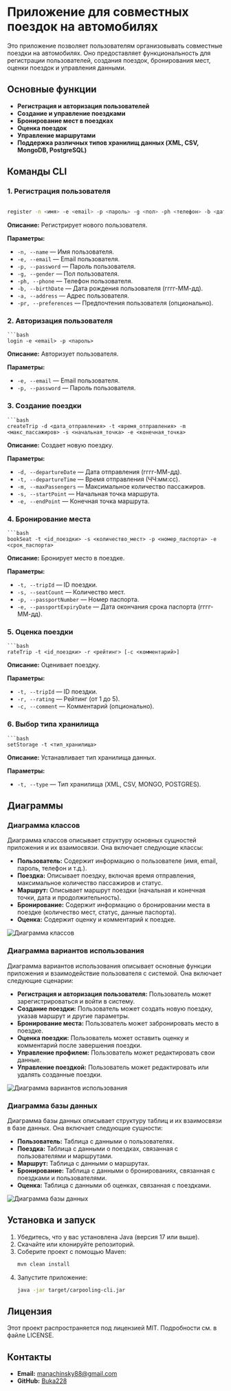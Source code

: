 # Приложение для совместных поездок на автомобилях

Это приложение позволяет пользователям организовывать совместные поездки на автомобилях. Оно предоставляет функциональность для регистрации пользователей, создания поездок, бронирования мест, оценки поездок и управления данными.

## Основные функции

- **Регистрация и авторизация пользователей**
- **Создание и управление поездками**
- **Бронирование мест в поездках**
- **Оценка поездок**
- **Управление маршрутами**
- **Поддержка различных типов хранилищ данных (XML, CSV, MongoDB, PostgreSQL)**

## Команды CLI

### 1. Регистрация пользователя

```bash
    
register -n <имя> -e <email> -p <пароль> -g <пол> -ph <телефон> -b <дата_рождения> -a <адрес> [-pr <предпочтения>]
```

**Описание:** Регистрирует нового пользователя.

**Параметры:**

- `-n, --name` — Имя пользователя.
- `-e, --email` — Email пользователя.
- `-p, --password` — Пароль пользователя.
- `-g, --gender` — Пол пользователя.
- `-ph, --phone` — Телефон пользователя.
- `-b, --birthDate` — Дата рождения пользователя (гггг-ММ-дд).
- `-a, --address` — Адрес пользователя.
- `-pr, --preferences` — Предпочтения пользователя (опционально).

### 2. Авторизация пользователя

    ```bash
    login -e <email> -p <пароль> 

**Описание:** Авторизует пользователя.

**Параметры:**

- `-e, --email` — Email пользователя.
- `-p, --password` — Пароль пользователя.

### 3. Создание поездки

    ```bash
    createTrip -d <дата_отправления> -t <время_отправления> -m <макс_пассажиров> -s <начальная_точка> -e <конечная_точка> 

**Описание:** Создает новую поездку.

**Параметры:**

- `-d, --departureDate` — Дата отправления (гггг-ММ-дд).
- `-t, --departureTime` — Время отправления (ЧЧ:мм:сс).
- `-m, --maxPassengers` — Максимальное количество пассажиров.
- `-s, --startPoint` — Начальная точка маршрута.
- `-e, --endPoint` — Конечная точка маршрута.

### 4. Бронирование места

    ```bash 
    bookSeat -t <id_поездки> -s <количество_мест> -p <номер_паспорта> -e <срок_паспорта>

**Описание:** Бронирует место в поездке.

**Параметры:**

- `-t, --tripId` — ID поездки.
- `-s, --seatCount` — Количество мест.
- `-p, --passportNumber` — Номер паспорта.
- `-e, --passportExpiryDate` — Дата окончания срока паспорта (гггг-ММ-дд).

### 5. Оценка поездки


    ```bash 
    rateTrip -t <id_поездки> -r <рейтинг> [-c <комментарий>]

**Описание:** Оценивает поездку.

**Параметры:** 

- `-t, --tripId` — ID поездки.
- `-r, --rating` — Рейтинг (от 1 до 5).
- `-c, --comment` — Комментарий (опционально).

### 6. Выбор типа хранилища

    ```bash 
    setStorage -t <тип_хранилища>

**Описание:** Устанавливает тип хранилища данных.

**Параметры:**

- `-t, --type` — Тип хранилища (XML, CSV, MONGO, POSTGRES).

## Диаграммы

### Диаграмма классов

Диаграмма классов описывает структуру основных сущностей приложения и их взаимосвязи. Она включает следующие классы:

- **Пользователь:** Содержит информацию о пользователе (имя, email, пароль, телефон и т.д.).
- **Поездка:** Описывает поездку, включая время отправления, максимальное количество пассажиров и статус.
- **Маршрут:** Описывает маршрут поездки (начальная и конечная точки, дата и продолжительность).
- **Бронирование:** Содержит информацию о бронировании места в поездке (количество мест, статус, данные паспорта).
- **Оценка:** Содержит оценку и комментарий к поездке.

![Диаграмма классов](https://www.plantuml.com/plantuml/png/TLJ1RjD04BtxArOvKhM5gm-eGlm1Ns2e1PPSHuhD0I6as444gKWLdAk6yWMMoLB7sEONPl-8jxCcRDPnSeXtzisRcVSclaYpO96zlOgzLt6Gfe8srDDlzOKUy5jHgGgI-YpUUmAVa-XI-29ACdEYcbfrWyYBR14bhqqml0gYs8dH7r0j3VNu2c4dQCgIL1znsRaPM-whfE-u_8MJf8vgxkDva8K3gAGjAagLZ-hfCB9GLwrLOMKFi0-UBOQa1u0RAYSag9WECj0tTJsWIxiLQj5Bet8MQuNJ1ktdE9TelcPLAb-yV3V0zzFTuuB9J7yM8x8B3L8hbJkwyMXShz3SQiMzNTFE5y_cypWC4d5-BgXYxfRrwwZNX336oURE_fMtLBdLNghFcbqL4wfqmAofr7xpymtzq7ApZeuVZROOHgrTu8JjjhQ0Vc83-ttwXllUwgLYVOS5_Z-cBz8tyqLc3VILKxh3aKbEZDOmTOs2KXEobhVcMLW-djWkMQFO5hk5NQkDaZsCaa3mtl3QBdNsSSexeoUBpsHqp-JGSqp0PQ33Neax8-VqklEAxFHw0FLpf4kBB_9vy2Kmk-CUMgKdNpYdfq_5xF7PsQEPyp_q3ey6-8I1KquUJvavg-oYh0viORoBCBd46_Cl)

### Диаграмма вариантов использования

Диаграмма вариантов использования описывает основные функции приложения и взаимодействие пользователя с системой. Она включает следующие сценарии:

- **Регистрация и авторизация пользователя:** Пользователь может зарегистрироваться и войти в систему.
- **Создание поездки:** Пользователь может создать новую поездку, указав маршрут и другие параметры.
- **Бронирование места:** Пользователь может забронировать место в поездке.
- **Оценка поездки:** Пользователь может оставить оценку и комментарий после завершения поездки.
- **Управление профилем:** Пользователь может редактировать свои данные.
- **Управление поездкой:** Пользователь может редактировать или удалять созданные поездки.

![Диаграмма вариантов использования](https://www.plantuml.com/plantuml/png/hLLDJi905Dxt5BEqY_O0XXWsBZm6WQea2AOEYGiNY3_4n8qNG8aNA6XZRSjmXJStydiKcmOBKmmbQTCtt_VrVU-z6UfNik7B_aN7wdYdKiYUyDjdvrAqshxNbErUrxAiHbFsV46lf2ZHp_I5vum2FQIGt_Fr2KNwTXbDAR3usaGHZdCa3dYLAHGBMf2YXRxJGpsYY68AR1DvGWehdnJG78mmamWv17faMqQ4SDcnorfZQ2_q0CWPVrjGb84JP3G29UCZKuNVL3-jGj-sE1GdtMQdt_ACPb-WhvY69w_dMQKKSjdOSYMKSFkNUTO80u6Cfx_4GauLzMgkosfmd530eVLAGV7uMdhTLjK4UOJsLzcABcuSPrkP5SpCSVyWLUJjINtEK8fN4n03y93pRUDiZFNZqdZyj_R6FSIPuDCfxaCz4Aizg12EA2ggAOgDQkzvivAyEHo2tZrUE9Z2plza2huKEcnLn0dNpJInapVXYbE_e-uRWgmSmqFULkCtS1dEBr5pdBKpqNmcbPFC0rfAt3fNvOJTfgbSeyeCRQIQ-rPAhUDmmd_O3m00)

### Диаграмма базы данных

Диаграмма базы данных описывает структуру таблиц и их взаимосвязи в базе данных. Она включает следующие сущности:

- **Пользователь:** Таблица с данными о пользователях.
- **Поездка:** Таблица с данными о поездках, связанная с пользователями и маршрутами.
- **Маршрут:** Таблица с данными о маршрутах.
- **Бронирование:** Таблица с данными о бронированиях, связанная с поездками и пользователями.
- **Оценка:** Таблица с данными об оценках, связанная с поездками.

![Диаграмма базы данных](https://www.plantuml.com/plantuml/png/bLNHQjH057tFL-HT-WDIIX4Hn1V1BuWqQ62Rm7PyA4rXauWLAXHzBbth5uIOiTcuQN_XpXzvvawwZfDDP7SVDZFtddldd7CdUtWYWhduS3ppmbX4ujId9TtJR_M5xl1RKQboadhjdta-Fa-Y8_-f7yN2tzz__UhWm6nIGsjrXS0RCO_YTsOpF0wYcRD73wYuC1s68MmxcwOxIVKHmSv5r7oyahuZ-0ihIHqrV8xdWGXD4i8rEagL3VhfRQ3GLrset4BtQUUUBGhYTyXkgPoMekAoa8E-gSiULFvxf3KErQgCLIkmMe97XdK95WtBKm7mzfG1Dj5RXBZU5gAeaEiqLGoe6gBSDDSDLC4dlAGL4fyboImCOjk4eVil_r9zmLGVUQ3OPrrGvMwAfTwrdJUjNeVK2ofrJtw-eX_Q7fRTyQ_L8q4ImUb4evxZ0N8_iUFt6_oIbQ-r0En3Jvrpe2qFxCdxP2viQbyPr3tQPfmXEKsovHuDEajshSBwsZopxrEMEgIs7y2z0w00ioHIUDHuv1SQFbRrngZBLd0zkkNwKDSfuSZwO5yKPoHs6Z5Rv1lZrN_l7i_vIiyuad-Q14loDRuemvekaBCQORy38nnoz8MPfdjxoPdpxW1SPPjRB5NkEN636X-i7b-pcnZJqGgsQa013FRREfuZFqsTMye8TDgOfGh67eRn4Vuj_W00)

## Установка и запуск

1. Убедитесь, что у вас установлена Java (версия 17 или выше).
2. Скачайте или клонируйте репозиторий.
3. Соберите проект с помощью Maven:
   ```bash
   mvn clean install
5. Запустите приложение:
   ```bash
   java -jar target/carpooling-cli.jar

## Лицензия

Этот проект распространяется под лицензией MIT. Подробности см. в файле LICENSE.

## Контакты

- **Email:** manachinsky88@gmail.com  
- **GitHub:** [Buka228](https://github.com/Buka228)

